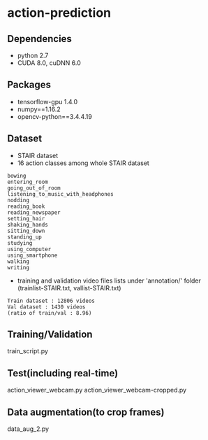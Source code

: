 # action-prediction

## Dependencies
* python 2.7
* CUDA 8.0, cuDNN 6.0

## Packages
* tensorflow-gpu 1.4.0
* numpy==1.16.2
* opencv-python==3.4.4.19

## Dataset
* STAIR dataset
* 16 action classes among whole STAIR dataset
```
bowing
entering_room
going_out_of_room
listening_to_music_with_headphones
nodding
reading_book
reading_newspaper
setting_hair
shaking_hands
sitting_down
standing_up
studying
using_computer
using_smartphone
walking
writing

```
* training and validation video files lists under 'annotation/' folder<br>
  (trainlist-STAIR.txt, vallist-STAIR.txt)
```
Train dataset : 12806 videos
Val dataset : 1430 videos
(ratio of train/val : 8.96)
```

## Training/Validation
train_script.py

## Test(including real-time)
action_viewer_webcam.py
action_viewer_webcam-cropped.py

## Data augmentation(to crop frames)
data_aug_2.py
